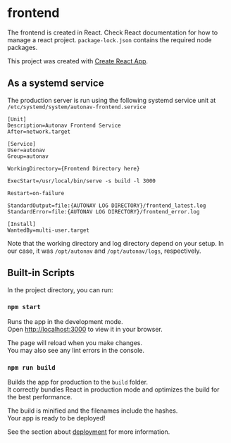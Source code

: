 # frontend

The frontend is created in React. Check React documentation for how to manage a react project. `package-lock.json` contains the required node packages.

This project was created with [Create React App](https://github.com/facebook/create-react-app).

## As a systemd service

The production server is run using the following systemd service unit at `/etc/systemd/system/autonav-frontend.service`

```
[Unit]
Description=Autonav Frontend Service
After=network.target

[Service]
User=autonav
Group=autonav

WorkingDirectory={Frontend Directory here}

ExecStart=/usr/local/bin/serve -s build -l 3000

Restart=on-failure

StandardOutput=file:{AUTONAV LOG DIRECTORY}/frontend_latest.log
StandardError=file:{AUTONAV LOG DIRECTORY}/frontend_error.log

[Install]
WantedBy=multi-user.target
```

Note that the working directory and log directory depend on your setup. In our case, it was `/opt/autonav` and `/opt/autonav/logs`, respectively.

## Built-in Scripts

In the project directory, you can run:

### `npm start`

Runs the app in the development mode.\
Open [http://localhost:3000](http://localhost:3000) to view it in your browser.

The page will reload when you make changes.\
You may also see any lint errors in the console.

### `npm run build`

Builds the app for production to the `build` folder.\
It correctly bundles React in production mode and optimizes the build for the best performance.

The build is minified and the filenames include the hashes.\
Your app is ready to be deployed!

See the section about [deployment](https://facebook.github.io/create-react-app/docs/deployment) for more information.
